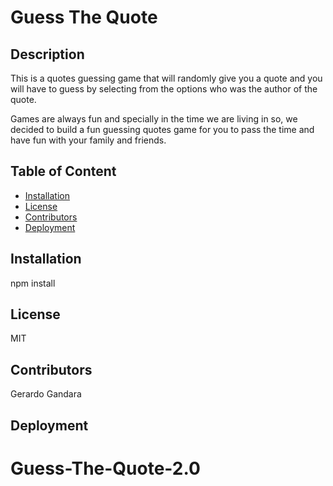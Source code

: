 # Guess The Quote

## Description

This is a quotes guessing game that will randomly give you a quote and you will have to guess by selecting from the options who was the author of the quote.

Games are always fun and specially in the time we are living in so, we decided to build a fun guessing quotes game for you to pass the time and have fun with your family and friends.

## Table of Content

- [Installation](#Installation)
- [License](#questions)
- [Contributors](#contributors)
- [Deployment](#deployment)

## Installation

npm install

## License

MIT

## Contributors

Gerardo Gandara

## Deployment

# Guess-The-Quote-2.0
